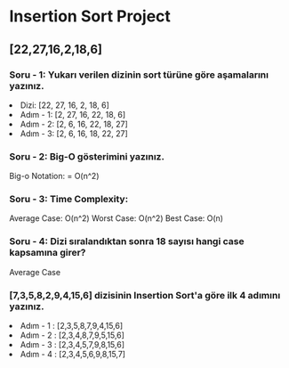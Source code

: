 # Insertion Sort Project

## [22,27,16,2,18,6] 

### Soru - 1: Yukarı verilen dizinin sort türüne göre aşamalarını yazınız.

<li>  Dizi:  [22, 27, 16, 2, 18, 6] </li>
<li> Adım - 1: [2, 27, 16, 22, 18, 6] </li>
<li> Adım - 2: [2, 6, 16, 22, 18, 27] </li>
<li> Adım - 3: [2, 6, 16, 18, 22, 27] </li>

### Soru - 2: Big-O gösterimini yazınız.

Big-o Notation: = O(n^2)

### Soru - 3: Time Complexity: 

Average Case: O(n^2)
Worst Case: O(n^2)
Best Case: O(n)

### Soru - 4: Dizi sıralandıktan sonra 18 sayısı hangi case kapsamına girer?

Average Case

### [7,3,5,8,2,9,4,15,6] dizisinin Insertion Sort'a göre ilk 4 adımını yazınız.

<li> Adım - 1 : [2,3,5,8,7,9,4,15,6] </li>
<li> Adım - 2 : [2,3,4,8,7,9,5,15,6] </li>
<li> Adım - 3 : [2,3,4,5,7,9,8,15,6] </li>
<li> Adım - 4 : [2,3,4,5,6,9,8,15,7] </li>

